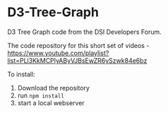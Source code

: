 # D3-Tree-Graph
D3 Tree Graph code from the DSI Developers Forum. 

The code repository for this short set of videos  - https://www.youtube.com/playlist?list=PLl3KkMCPIyAByVJBsEwZR6ySzwk84e6bz

To install:
 1. Download the repository  
 2. run `npm install`  
 3. start a local webserver 
 
 

